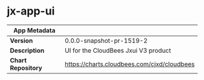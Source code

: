 # jx-app-ui

|App Metadata||
|---|---|
| **Version** | 0.0.0-snapshot-pr-1519-2 |
| **Description** | UI for the CloudBees Jxui V3 product |
| **Chart Repository** | https://charts.cloudbees.com/cjxd/cloudbees |
